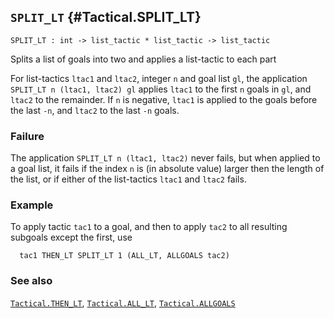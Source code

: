 ## `SPLIT_LT` {#Tactical.SPLIT_LT}


```
SPLIT_LT : int -> list_tactic * list_tactic -> list_tactic
```



Splits a list of goals into two and applies a list-tactic to each part


For list-tactics `ltac1` and `ltac2`, integer `n` and goal list `gl`,
the application `SPLIT_LT n (ltac1, ltac2) gl`
applies `ltac1` to the first `n` goals in `gl`, and `ltac2` to the remainder.
If `n` is negative, `ltac1` is applied to the goals before the last `-n`,
and `ltac2` to the last `-n` goals.

### Failure

The application `SPLIT_LT n (ltac1, ltac2)` never fails,
but when applied to a goal list,
it fails if the index `n` is (in absolute value)
larger then the length of the list,
or if either of the list-tactics `ltac1` and `ltac2` fails.

### Example

To apply tactic `tac1` to a goal, and then to apply `tac2`
to all resulting subgoals except the first, use
    
      tac1 THEN_LT SPLIT_LT 1 (ALL_LT, ALLGOALS tac2)
    

### See also

[`Tactical.THEN_LT`](#Tactical.THEN_LT), [`Tactical.ALL_LT`](#Tactical.ALL_LT), [`Tactical.ALLGOALS`](#Tactical.ALLGOALS)


